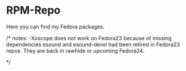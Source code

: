 # RPM-Repo

Here you can find my Fedora packages.

/*
notes: -Xoscope does not work on Fedora23 because of missing dependencies esound and esound-devel 
           had been retired in Fedora23 repos. They are back in rawhide or upcoming Fedora24.
           
        

*/


